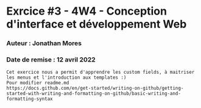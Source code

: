 # Exrcice #3 - 4W4 - Conception d'interface et développement Web
### Auteur : Jonathan Mores
### Date de remise : 12 avril 2022

```
Cet exercice nous a permit d'apprendre les custom fields, à maitriser les menus et l'introduction aux templates :)
Pour modifier readme.md
https://docs.github.com/en/get-started/writing-on-github/getting-started-with-writing-and-formatting-on-github/basic-writing-and-formatting-syntax